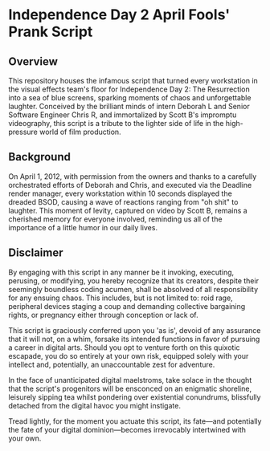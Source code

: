 # Independence Day 2 April Fools' Prank Script

## Overview

This repository houses the infamous script that turned every workstation in the visual effects team's floor for Independence Day 2: The Resurrection into a sea of blue screens, sparking moments of chaos and unforgettable laughter. Conceived by the brilliant minds of intern Deborah L and Senior Software Engineer Chris R, and immortalized by Scott B's impromptu videography, this script is a tribute to the lighter side of life in the high-pressure world of film production.

## Background

On April 1, 2012, with permission from the owners and thanks to a carefully orchestrated efforts of Deborah and Chris, and executed via the Deadline render manager, every workstation within 10 seconds displayed the dreaded BSOD, causing a wave of reactions ranging from "oh shit" to laughter. This moment of levity, captured on video by Scott B, remains a cherished memory for everyone involved, reminding us all of the importance of a little humor in our daily lives.

## Disclaimer

By engaging with this script in any manner be it invoking, executing, perusing, or modifying, you hereby recognize that its creators, 
despite their seemingly boundless coding acumen, shall be absolved of all responsibility for any ensuing chaos. 
This includes, but is not limited to: roid rage, peripheral devices 
staging a coup and demanding collective bargaining rights, or pregnancy either through conception or lack of.

This script is graciously conferred upon you 'as is', devoid of any assurance that it will not, on a whim, forsake its 
intended functions in favor of pursuing a career in digital arts. Should you opt to venture forth on this quixotic escapade, 
you do so entirely at your own risk, equipped solely with your intellect and, potentially, an unaccountable zest for adventure.

In the face of unanticipated digital maelstroms, take solace in the thought that the script's progenitors will be ensconced on 
an enigmatic shoreline, leisurely sipping tea whilst pondering over existential conundrums, blissfully detached from the digital 
havoc you might instigate.

Tread lightly, for the moment you actuate this script, 
its fate—and potentially the fate of your digital dominion—becomes irrevocably intertwined with your own.

